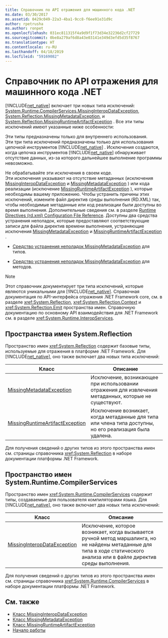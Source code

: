 ```yaml
---
title: Справочник по API отражения для машинного кода .NET
ms.date: 03/30/2017
ms.assetid: 0429c049-22a3-4ba1-9cc8-f6ee91e31d9c
author: rpetrusha
ms.author: ronpet
ms.openlocfilehash: 031ec811315f4a9d9f1f73d34e32236d2cf27729
ms.sourcegitcommit: 0be8a279af6d8a43e03141e349d3efd5d35f8767
ms.translationtype: HT
ms.contentlocale: ru-RU
ms.lasthandoff: 04/18/2019
ms.locfileid: "59169082"
---
```

# <a name="net-native-reflection-api-reference"></a>Справочник по API отражения для машинного кода .NET
[!INCLUDE[net_native](../../../includes/net-native-md.md)] включает три новых типа исключений: [System.Runtime.CompilerServices.MissingInteropDataException](../../../docs/framework/net-native/missinginteropdataexception-class-net-native.md), [System.Reflection.MissingMetadataException](../../../docs/framework/net-native/missingmetadataexception-class-net-native.md), и [System.Reflection.MissingRuntimeArtifactException](../../../docs/framework/net-native/missingruntimeartifactexception-class-net-native.md) . Все эти типы исключений имеют указанные ниже особенности:  
  
 Эти типы предназначены только для внутреннего использования.  
 Эти три типа исключений предназначены только для использования цепочкой инструментов [!INCLUDE[net_native](../../../includes/net-native-md.md)] . Исключения создаются, когда цепочка инструментов [!INCLUDE[net_native](../../../includes/net-native-md.md)] обнаруживает отсутствие данных, из-за которого дальнейшее выполнение программы невозможно.  
  
 Не обрабатывайте эти исключения в своем коде.  
 Эти исключения указывают на отсутствие метаданных (исключения [MissingInteropDataException](../../../docs/framework/net-native/missinginteropdataexception-class-net-native.md) и [MissingMetadataException](../../../docs/framework/net-native/missingmetadataexception-class-net-native.md) ) или кода реализации (исключение [MissingRuntimeArtifactException](../../../docs/framework/net-native/missingruntimeartifactexception-class-net-native.md) ), которые необходимы вашему приложению. Чтобы устранить причины этих исключений, измените файл директив среды выполнения (RD.XML) так, чтобы необходимые метаданные или код реализации были доступны во время выполнения. Дополнительные сведения см. в разделе [Runtime Directives (rd.xml) Configuration File Reference](../../../docs/framework/net-native/runtime-directives-rd-xml-configuration-file-reference.md). Доступны два средства устранения неполадок, которые предоставляют соответствующие записи для файла директив времени выполнения, устраняющие исключения [MissingMetadataException](../../../docs/framework/net-native/missingmetadataexception-class-net-native.md) и [MissingRuntimeArtifactException](../../../docs/framework/net-native/missingruntimeartifactexception-class-net-native.md) .  
  
-   [Средство устранения неполадок MissingMetadataException](https://dotnet.github.io/native/troubleshooter/type.html) для типов.  
  
-   [Средство устранения неполадок MissingMetadataException](https://dotnet.github.io/native/troubleshooter/method.html) для методов.  
  
> [!NOTE]
>  Этот справочник документирует три типа исключений, которые являются уникальными для [!INCLUDE[net_native](../../../includes/net-native-md.md)]. Справочная документация по API-интерфейса отражения .NET Framework core, см. в разделе <xref:System.Reflection>, <xref:System.Reflection.Context> и <xref:System.Reflection.Emit> пространства имен. Справочную документацию по основному API взаимодействия для .NET Framework см. в разделе <xref:System.Runtime.InteropServices>.  
  
## <a name="systemreflection-namespace"></a>Пространства имен System.Reflection  
 Пространство имен <xref:System.Reflection> содержит базовые типы, используемые для отражения в платформе .NET Framework. Для [!INCLUDE[net_native](../../../includes/net-native-md.md)], оно также включает два новых типа исключений:  
  
|Класс|Описание|  
|-----------|-----------------|  
|[MissingMetadataException](../../../docs/framework/net-native/missingmetadataexception-class-net-native.md)|Исключение, возникающее при использовании отражения для извлечения метаданных, которые не существуют.|  
|[MissingRuntimeArtifactException](../../../docs/framework/net-native/missingruntimeartifactexception-class-net-native.md)|Исключение возникает, когда метаданные для типа или члена типа доступны, но его реализация была удалена.|  
  
 Для получения сведений о других типов из этого пространства имен см. страницы справочника <xref:System.Reflection> в наборе документации платформы .NET Framework.  
  
## <a name="systemruntimecompilerservices-namespace"></a>Пространство имен System.Runtime.CompilerServices  
 Пространство имен <xref:System.Runtime.CompilerServices> содержит типы, создаваемые для пользователя компиляторами языка. Для [!INCLUDE[net_native](../../../includes/net-native-md.md)], оно также включает два новых типа исключений:  
  
|Класс|Описание|  
|-----------|-----------------|  
|[MissingInteropDataException](../../../docs/framework/net-native/missinginteropdataexception-class-net-native.md)|Исключение, которое возникает, когда вызывается ручной метод маршалинга, но не найдены метаданные для типа в ходе статического анализа или в файле директив среды выполнения.|  
  
 Для получения сведений о других типов из этого пространства имен см. страницы справочника <xref:System.Runtime.CompilerServices> в наборе документации платформы .NET Framework.  
  
## <a name="see-also"></a>См. также

- [Класс MissingInteropDataException](../../../docs/framework/net-native/missinginteropdataexception-class-net-native.md)
- [Класс MissingMetadataException](../../../docs/framework/net-native/missingmetadataexception-class-net-native.md)
- [Класс MissingRuntimeArtifactException](../../../docs/framework/net-native/missingruntimeartifactexception-class-net-native.md)
- [Начало работы](../../../docs/framework/net-native/getting-started-with-net-native.md)
